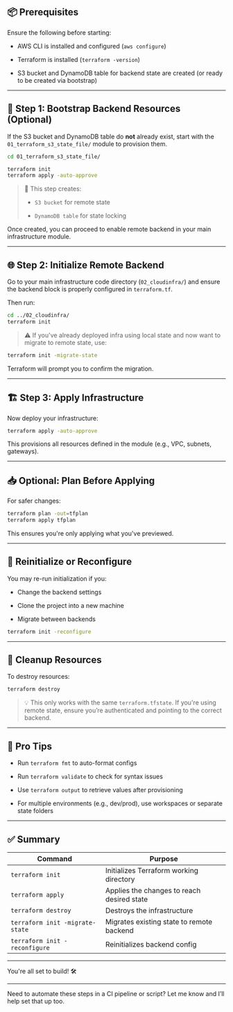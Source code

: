 ## 📦 Prerequisites

Ensure the following before starting:

- AWS CLI is installed and configured (`aws configure`)
    
- Terraform is installed (`terraform -version`)
    
- S3 bucket and DynamoDB table for backend state are created (or ready to be created via bootstrap)
    

---

## 🧱 Step 1: Bootstrap Backend Resources (Optional)

If the S3 bucket and DynamoDB table do **not** already exist, start with the `01_terraform_s3_state_file/` module to provision them.

```bash
cd 01_terraform_s3_state_file/

terraform init
terraform apply -auto-approve
```

> 🔁 This step creates:
> 
> - `S3 bucket` for remote state
>     
> - `DynamoDB table` for state locking
>     

Once created, you can proceed to enable remote backend in your main infrastructure module.

---

## 🌐 Step 2: Initialize Remote Backend

Go to your main infrastructure code directory (`02_cloudinfra/`) and ensure the backend block is properly configured in `terraform.tf`.

Then run:

```bash
cd ../02_cloudinfra/
terraform init
```

> ⚠️ If you've already deployed infra using local state and now want to migrate to remote state, use:

```bash
terraform init -migrate-state
```

Terraform will prompt you to confirm the migration.

---

## 🏗️ Step 3: Apply Infrastructure

Now deploy your infrastructure:

```bash
terraform apply -auto-approve
```

This provisions all resources defined in the module (e.g., VPC, subnets, gateways).

---

## 📥 Optional: Plan Before Applying

For safer changes:

```bash
terraform plan -out=tfplan
terraform apply tfplan
```

This ensures you're only applying what you've previewed.

---

## 🔁 Reinitialize or Reconfigure

You may re-run initialization if you:

- Change the backend settings
    
- Clone the project into a new machine
    
- Migrate between backends
    

```bash
terraform init -reconfigure
```

---

## 🧼 Cleanup Resources

To destroy resources:

```bash
terraform destroy
```

> 💡 This only works with the same `terraform.tfstate`. If you're using remote state, ensure you’re authenticated and pointing to the correct backend.

---

## 📌 Pro Tips

- Run `terraform fmt` to auto-format configs
    
- Run `terraform validate` to check for syntax issues
    
- Use `terraform output` to retrieve values after provisioning
    
- For multiple environments (e.g., dev/prod), use workspaces or separate state folders
    

---

## ✅ Summary

|Command|Purpose|
|---|---|
|`terraform init`|Initializes Terraform working directory|
|`terraform apply`|Applies the changes to reach desired state|
|`terraform destroy`|Destroys the infrastructure|
|`terraform init -migrate-state`|Migrates existing state to remote backend|
|`terraform init -reconfigure`|Reinitializes backend config|

---

You're all set to build! 🛠️

---

Need to automate these steps in a CI pipeline or script? Let me know and I’ll help set that up too.